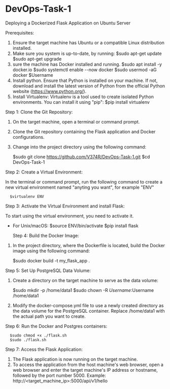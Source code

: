 # DevOps-Task-1
Deploying a Dockerized Flask Application on Ubuntu Server

Prerequisites:

1. Ensure the target machine has Ubuntu or a compatible Linux distribution installed.
2. Make sure you system is up-to-date, by running:
  $sudo apt-get update
  $sudo apt-get upgrade  
3. sure the machine has Docker installed and running.
  $sudo apt install -y docker.io
  $sudo systemctl enable --now docker
  $sudo usermod -aG docker $Username
4. Install python.
   Ensure that Python is installed on your machine. If not, download and install the latest version of Python from the official Python website (https://www.python.org/).
5. Install Virtualenv:
   Virtualenv is a tool used to create isolated Python environments. You can install it using "pip":
   $pip install virtualenv


  Step 1: Clone the Git Repository:

1. On the target machine, open a terminal or command prompt.
2. Clone the Git repository containing the Flask application and Docker configurations.
3. Change into the project directory using the following command:

      $sudo git clone https://github.com/V374R/DevOps-Task-1.git
      $cd DevOps-Task-1


  Step 2: Create a Virtual Environment:

In the terminal or command prompt, run the following command to create a new virtual environment named "anyting you want", for example "ENV"

      $virtualenv ENV


  Step 3: Activate the Virtual Environment and install Flask:

To start using the virtual environment, you need to activate it. 

- For Unix/macOS:
      $source ENV/bin/activate
      $pip install flask


  Step 4: Build the Docker Image:

1. In the project directory, where the Dockerfile is located, build the Docker image using the following command:
   
      $sudo docker build -t my_flask_app .


  Step 5: Set Up PostgreSQL Data Volume:

1. Create a directory on the target machine to serve as the data volume:

      $sudo mkdir -p /home/data1
      $sudo chown -R $Username:$Username /home/data1

2. Modify the docker-compose.yml file to use a newly created directory as the data volume for the PostgreSQL container. Replace /home/data1 with the actual path you want to create.


  Step 6: Run the Docker and Postgres containers:

      $sudo chmod +x ./flask.sh
      $sudo ./flask.sh


  Step 7: Access the Flask Application:

1. The Flask application is now running on the target machine.
2. To access the application from the host machine's web browser, open a web browser and enter the target machine's IP address or hostname, followed by the port number 5000.
   Example: http://<target_machine_ip>:5000/api/v1/hello
  


    
  



